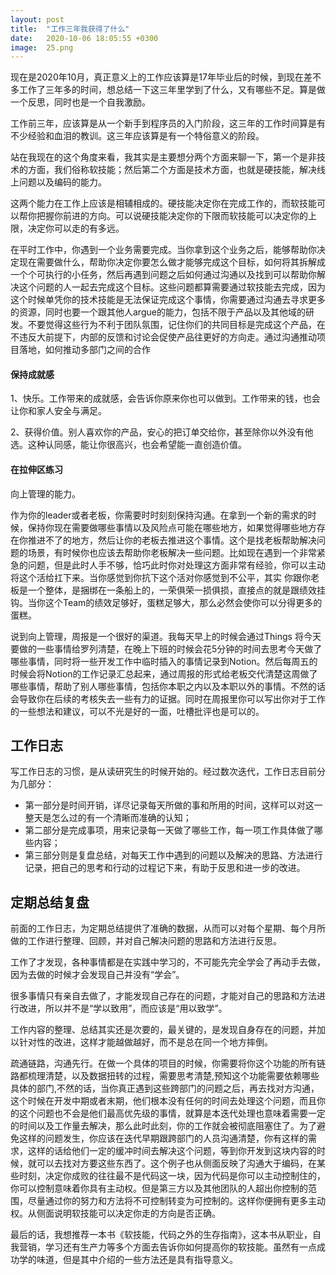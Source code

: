 ```yaml
---
layout: post
title:  "工作三年我获得了什么"
date:   2020-10-06 18:05:55 +0300
image:  25.png
---
```



现在是2020年10月，真正意义上的工作应该算是17年毕业后的时候，到现在差不多工作了三年多的时间，想总结一下这三年里学到了什么，又有哪些不足。算是做一个反思，同时也是一个自我激励。

工作前三年，应该算是从一个新手到程序员的入门阶段，这三年的工作时间算是有不少经验和血泪的教训。这三年应该算是有一个特俗意义的阶段。

站在我现在的这个角度来看，我其实是主要想分两个方面来聊一下，第一个是非技术的方面，我们俗称软技能；然后第二个方面是技术方面，也就是硬技能，解决线上问题以及编码的能力。

这两个能力在工作上应该是相辅相成的。硬技能决定你在完成工作的，而软技能可以帮你把握你前进的方向。可以说硬技能决定你的下限而软技能可以决定你的上限，决定你可以走的有多远。

在平时工作中，你遇到一个业务需要完成。当你拿到这个业务之后，能够帮助你决定现在需要做什么，帮助你决定你要怎么做才能够完成这个目标，如何将其拆解成一个个可执行的小任务，然后再遇到问题之后如何通过沟通以及找到可以帮助你解决这个问题的人一起去完成这个目标。这些问题都算需要通过软技能去完成，因为这个时候单凭你的技术技能是无法保证完成这个事情，你需要通过沟通去寻求更多的资源，同时也要一个跟其他人argue的能力，包括不限于产品以及其他域的研发。不要觉得这些行为不利于团队氛围，记住你们的共同目标是完成这个产品，在不违反大前提下，内部的反馈和讨论会促使产品往更好的方向走。通过沟通推动项目落地，如何推动多部门之间的合作

####  保持成就感

1、快乐。工作带来的成就感，会告诉你原来你也可以做到。工作带来的钱，也会让你和家人安全与满足。

2、获得价值。别人喜欢你的产品，安心的把订单交给你，甚至除你以外没有他选。这种认同感，能让你很高兴，也会希望能一直创造价值。

####  在拉伸区练习

向上管理的能力。

作为你的leader或者老板，你需要时时刻刻保持沟通。在拿到一个新的需求的时候，保持你现在需要做哪些事情以及风险点可能在哪些地方，如果觉得哪些地方存在你推进不了的地方，然后让你的老板去推进这个事情。这个是找老板帮助解决问题的场景，有时候你也应该去帮助你老板解决一些问题。比如现在遇到一个非常紧急的问题，但是此时人手不够，恰巧此时你对处理这方面非常有经验，你可以主动将这个活给扛下来。当你感觉到你抗下这个活对你感觉到不公平，其实 你跟你老板是一个整体，是捆绑在一条船上的，一荣俱荣一损俱损，直接点的就是跟绩效挂钩。当你这个Team的绩效足够好，蛋糕足够大，那么必然会使你可以分得更多的蛋糕。

说到向上管理，周报是一个很好的渠道。我每天早上的时候会通过Things 将今天要做的一些事情给罗列清楚，在晚上下班的时候会花5分钟的时间去思考今天做了哪些事情，同时将一些开发工作中临时插入的事情记录到Notion。然后每周五的时候会将Notion的工作记录汇总起来，通过周报的形式给老板交代清楚这周做了哪些事情，帮助了别人哪些事情，包括你本职之内以及本职以外的事情。不然的话会导致你在后续的考核失去一些有力的证据。同时在周报里你可以写出你对于工作的一些想法和建议，可以不光是好的一面，吐槽批评也是可以的。




## 工作日志

写工作日志的习惯，是从读研究生的时候开始的。经过数次迭代，工作日志目前分为几部分：

- 第一部分是时间开销，详尽记录每天所做的事和所用的时间，这样可以对这一整天是怎么过的有一个清晰而准确的认知；
- 第二部分是完成事项，用来记录每一天做了哪些工作，每一项工作具体做了哪些内容；
- 第三部分则是复盘总结，对每天工作中遇到的问题以及解决的思路、方法进行记录，把自己的思考和行动的过程记下来，有助于反思和进一步的改进。

## 定期总结复盘

前面的工作日志，为定期总结提供了准确的数据，从而可以对每个星期、每个月所做的工作进行整理、回顾，并对自己解决问题的思路和方法进行反思。

工作了才发现，各种事情都是在实践中学习的，不可能先完全学会了再动手去做，因为去做的时候才会发现自己并没有“学会”。

很多事情只有亲自去做了，才能发现自己存在的问题，才能对自己的思路和方法进行改进，所以并不是“学以致用”，而应该是“用以致学”。

工作内容的整理、总结其实还是次要的，最关键的，是发现自身存在的问题，并加以针对性的改进，这样才能越做越好，而不是总在同一个地方摔倒。

疏通链路，沟通先行。在做一个具体的项目的时候，你需要将你这个功能的所有链路都梳理清楚，以及数据扭转的过程，需要思考清楚,预知这个功能需要依赖哪些具体的部门,不然的话，当你真正遇到这些跨部门的问题之后，再去找对方沟通，这个时候在开发中期或者末期，他们根本没有任何的时间去处理这个问题，而且你的这个问题也不会是他们最高优先级的事情，就算是本迭代处理也意味着需要一定的时间以及工作量去解决，那么此时此刻，你的工作就会被彻底阻塞住了。为了避免这样的问题发生，你应该在迭代早期跟跨部门的人员沟通清楚，你有这样的需求，这样的话给他们一定的缓冲时间去解决这个问题，等到你开发到这块内容的时候，就可以去找对方要这些东西了。这个例子也从侧面反映了沟通大于编码，在某些时刻，决定你成败的往往最不是代码这一块，因为代码是你可以主动控制住的，你可以控制意味着你具有主动权。但是第三方以及其他团队的人超出你控制的范围，尽量通过你的努力和方法将不可控制转变为可控制的。这样你便拥有更多主动权。从侧面说明软技能可以决定你走的方向是否正确。

最后的话，我想推荐一本书《软技能，代码之外的生存指南》，这本书从职业，自我营销，学习还有生产力等多个方面去告诉你如何提高你的软技能。虽然有一点成功学的味道，但是其中介绍的一些方法还是具有指导意义。